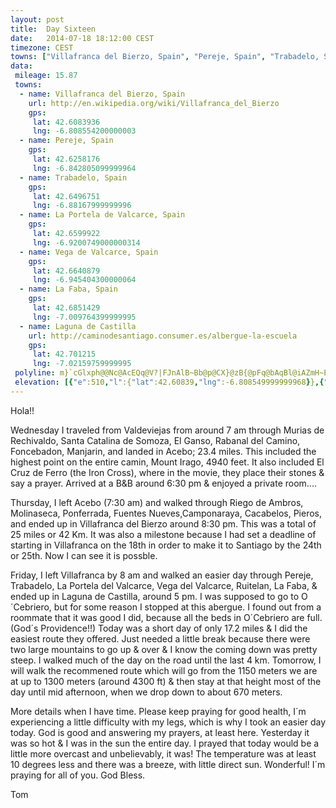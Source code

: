 ```yaml
---
layout: post
title:  Day Sixteen
date:   2014-07-18 18:12:00 CEST
timezone: CEST
towns: ["Villafranca del Bierzo, Spain", "Pereje, Spain", "Trabadelo, Spain", "La Portela de Valcarce, Spain", "Vega de Valcarce, Spain", "42.685197,-7.009876", "42.70136,-7.022123"]
data:
 mileage: 15.87
 towns:
  - name: Villafranca del Bierzo, Spain
    url: http://en.wikipedia.org/wiki/Villafranca_del_Bierzo
    gps:
     lat: 42.6083936
     lng: -6.808554200000003
  - name: Pereje, Spain
    gps:
     lat: 42.6258176
     lng: -6.842805099999964
  - name: Trabadelo, Spain
    gps:
     lat: 42.6496751
     lng: -6.88167999999996
  - name: La Portela de Valcarce, Spain
    gps:
     lat: 42.6599922
     lng: -6.9200749000000314
  - name: Vega de Valcarce, Spain
    gps:
     lat: 42.6640879
     lng: -6.945404300000064
  - name: La Faba, Spain
    gps:
     lat: 42.6851429
     lng: -7.009764399999995
  - name: Laguna de Castilla
    url: http://caminodesantiago.consumer.es/albergue-la-escuela
    gps:
     lat: 42.701215
     lng: -7.02159759999995
 polyline: m}`cGlxph@@Nc@AcEQq@V?|FJnAlB~Bb@p@CX}@zB{@pFq@bAqBl@iAZmH~EqB\oAOgBa@cAR_Bx@oAzAa@dBGnBv@tFx@hChAj@~DF`BHjAzAlAf@x@h@j@~AQLm@^_CpAwBz@sAMoCi@_Bn@s@xAKhAHzBTnCE~Am@vBgFjEcCbDkBpEkAzEgAvC_C`BgHnCmBIeC}AaC_AgBN_A|@g@lAMhBNvDbAtG|@vBlE`FVVbAtAThAItCoAtBiD|Bw@rAu@jB}DhCiAbCkCzIY|@KBg@fAwApCkArBUfBi@|C]dDeAh@mEx@}C|@wBlA{MnO{GlKiBnBgGnB{DjCkFxE_E`HwArEgAlQ`@hCxBrDd@dDe@pCkEjJ}D~K}FbMqDhFyDbE_LzKeD|Em@j@K@SRE^}CrISt@[FOB_AKMJ?f@c@tBwAvDcA|Cy@bCY|C]hIe@nEOjCa@bBqAfDItAChA]|@aD~BgA|AeBlA_CpB_A^eAPiAfB@NrAURNsClC_CfEiAvDo@xFE`CJ~Dl@vErAjGp@vFC|C[jDsC~Si@zBiA`ByAnBm@jBc@|C]dBy@hBaExCkAxBWlBHlCr@pBnBlBj@zAJxAUfBk@bAkD~CeChD{A|Do@lCf@|TUjDy@|@_@fCcA`IyAxFgApBqApBuCPuEPoAFoBUaB^gA`Ac@x@LvDpBfL?d@a@`BeAhHeBdP_@|E\~DY~Bt@pDjCbDv@dAzAdA~BrBJbB?jCUzAg@|Cm@~CpAbAh@R?XJtBKzC_An@a@zAID_Df@A`ABj@`@rCJ`CrAvQVxHPvBYpAsArAwKzIoNtLu@x@iArCgClIwA~GwAlEsFdNIxB\rA|AnCrB|AFp@q@nAoBdCc@zARbBLlCGnFRtDCxEKdCPxEJrBP~EZTj@C`D~@`@pBF`CD`Cz@`CHrDoCrI_@`Cy@lDMbAo@jAw@lBs@tA}@tCKfC`@pFK~B_@`@Iv@UTK`@VjD_@`Ea@r@qAv@kC`CgAbCiA~@aBvAc@x@a@~CHpAXpAn@z@G|@aBhEcAvC{@\k@@y@CwA~@_ExD_A~AkDbFa@t@AxBH~@cKhJeC~DgCnCMCMkAo@VkAtAo@jD_Ad@@t@Ir@e@Xy@t@eAr@{ApAkAj@_BpCGj@`AfCm@hAo@h@y@Hy@u@w@Yu@JyDv@a@vAaC`G_@d@wA\yEn@oAp@_AhCw@tBiB|CeCdBeEnAsANcB[sCEyAxAiClDqAz@oALiBq@m@Gm@VwFrDaAt@_@J[S?JLJDZMtAWlA
 elevation: [{"e":510,"l":{"lat":42.60839,"lng":-6.808549999999968}},{"e":500,"l":{"lat":42.60979000075831,"lng":-6.809763357683323}},{"e":507,"l":{"lat":42.60941300395118,"lng":-6.812294776298245}},{"e":507,"l":{"lat":42.6110785310694,"lng":-6.814071753717144}},{"e":500,"l":{"lat":42.61319708188625,"lng":-6.81509058372194}},{"e":524,"l":{"lat":42.61515164654742,"lng":-6.816084938563449}},{"e":531,"l":{"lat":42.61447943875644,"lng":-6.81885925298684}},{"e":514,"l":{"lat":42.61232941421028,"lng":-6.819587223799886}},{"e":512,"l":{"lat":42.6127617913777,"lng":-6.821150894969833}},{"e":529,"l":{"lat":42.61490366712272,"lng":-6.821548653794139}},{"e":521,"l":{"lat":42.61517395538392,"lng":-6.824524231275063}},{"e":532,"l":{"lat":42.61701009064522,"lng":-6.826399620361144}},{"e":532,"l":{"lat":42.61818378898683,"lng":-6.829086885962283}},{"e":530,"l":{"lat":42.62023273667403,"lng":-6.830418626826713}},{"e":537,"l":{"lat":42.62240160119036,"lng":-6.8296802462098185}},{"e":543,"l":{"lat":42.62326999188053,"lng":-6.832012683628022}},{"e":537,"l":{"lat":42.62203957957632,"lng":-6.83454969052616}},{"e":534,"l":{"lat":42.62130747519775,"lng":-6.836986024413022}},{"e":535,"l":{"lat":42.62303838307219,"lng":-6.83896050831288}},{"e":537,"l":{"lat":42.62459221190191,"lng":-6.841135199422183}},{"e":546,"l":{"lat":42.6259314122638,"lng":-6.8436468909623045}},{"e":535,"l":{"lat":42.62693211073567,"lng":-6.846289266378562}},{"e":541,"l":{"lat":42.62914255793119,"lng":-6.84714216166924}},{"e":542,"l":{"lat":42.63096175373398,"lng":-6.849055612990014}},{"e":552,"l":{"lat":42.63264758819224,"lng":-6.85118787150725}},{"e":549,"l":{"lat":42.63454481423179,"lng":-6.85283840316788}},{"e":545,"l":{"lat":42.63656961212181,"lng":-6.854303109928651}},{"e":559,"l":{"lat":42.63818942000166,"lng":-6.85649541779344}},{"e":558,"l":{"lat":42.63880074812743,"lng":-6.859476620708847}},{"e":564,"l":{"lat":42.63804138732717,"lng":-6.862223417044106}},{"e":554,"l":{"lat":42.63894546919341,"lng":-6.864912887440141}},{"e":557,"l":{"lat":42.6402020754048,"lng":-6.867539434379864}},{"e":556,"l":{"lat":42.64164697359271,"lng":-6.869977252053559}},{"e":558,"l":{"lat":42.64341530025254,"lng":-6.871983029006742}},{"e":555,"l":{"lat":42.64527736542449,"lng":-6.873833223189877}},{"e":552,"l":{"lat":42.64681951976389,"lng":-6.8760760435991415}},{"e":561,"l":{"lat":42.64816610516039,"lng":-6.878151677257847}},{"e":572,"l":{"lat":42.64930332804008,"lng":-6.880863297134852}},{"e":581,"l":{"lat":42.64970557652455,"lng":-6.883946310367946}},{"e":586,"l":{"lat":42.65045594045579,"lng":-6.886844896630805}},{"e":578,"l":{"lat":42.65225277187083,"lng":-6.888701531180004}},{"e":572,"l":{"lat":42.65375388235481,"lng":-6.890096016618145}},{"e":576,"l":{"lat":42.65486423904768,"lng":-6.8919399982546565}},{"e":582,"l":{"lat":42.65544318359993,"lng":-6.894919075523376}},{"e":592,"l":{"lat":42.65478978682056,"lng":-6.897903064008801}},{"e":588,"l":{"lat":42.65466872911318,"lng":-6.900959631827959}},{"e":594,"l":{"lat":42.65533045568257,"lng":-6.90396420882098}},{"e":596,"l":{"lat":42.65664836803332,"lng":-6.906462689926343}},{"e":603,"l":{"lat":42.65795832203789,"lng":-6.908858458867712}},{"e":612,"l":{"lat":42.65847093158953,"lng":-6.911462189012809}},{"e":598,"l":{"lat":42.65800126562127,"lng":-6.913916292563499}},{"e":599,"l":{"lat":42.6596990619133,"lng":-6.91599371104337}},{"e":599,"l":{"lat":42.66005724855067,"lng":-6.918963525646973}},{"e":604,"l":{"lat":42.66037132852703,"lng":-6.921888145562548}},{"e":619,"l":{"lat":42.661118092476,"lng":-6.924846916714955}},{"e":617,"l":{"lat":42.66280848728641,"lng":-6.926607418444064}},{"e":618,"l":{"lat":42.66509932695069,"lng":-6.926708147251475}},{"e":615,"l":{"lat":42.66559487988916,"lng":-6.929167310850062}},{"e":630,"l":{"lat":42.6656525743045,"lng":-6.932120091005572}},{"e":629,"l":{"lat":42.66623973085282,"lng":-6.935152847903282}},{"e":633,"l":{"lat":42.66638172104763,"lng":-6.938206180620909}},{"e":639,"l":{"lat":42.66482537613708,"lng":-6.940402214371488}},{"e":633,"l":{"lat":42.66417286720431,"lng":-6.942938822878091}},{"e":631,"l":{"lat":42.66387181438355,"lng":-6.9454621590148236}},{"e":635,"l":{"lat":42.66527430933121,"lng":-6.947332204084319}},{"e":648,"l":{"lat":42.66485164637623,"lng":-6.950404027713262}},{"e":655,"l":{"lat":42.66450509506987,"lng":-6.953502521924065}},{"e":652,"l":{"lat":42.6656791859349,"lng":-6.955751937015407}},{"e":645,"l":{"lat":42.66762689022317,"lng":-6.957432394965508}},{"e":653,"l":{"lat":42.66955561926588,"lng":-6.959151961075804}},{"e":653,"l":{"lat":42.67079388448653,"lng":-6.961772712517586}},{"e":657,"l":{"lat":42.67183600435054,"lng":-6.96456063638982}},{"e":661,"l":{"lat":42.67293848434333,"lng":-6.967251508393929}},{"e":664,"l":{"lat":42.67194515335536,"lng":-6.969522245316853}},{"e":682,"l":{"lat":42.67253189218199,"lng":-6.972226726051304}},{"e":685,"l":{"lat":42.67250513148041,"lng":-6.975350629400737}},{"e":687,"l":{"lat":42.67230512827204,"lng":-6.97846618523829}},{"e":671,"l":{"lat":42.6709136126981,"lng":-6.98029839826529}},{"e":677,"l":{"lat":42.67089033106443,"lng":-6.983187158235637}},{"e":683,"l":{"lat":42.67184523925349,"lng":-6.986023294997494}},{"e":686,"l":{"lat":42.67292978826474,"lng":-6.988711507117273}},{"e":703,"l":{"lat":42.67315569228023,"lng":-6.991607544413682}},{"e":705,"l":{"lat":42.67419595332586,"lng":-6.9940090972723965}},{"e":733,"l":{"lat":42.67592151421324,"lng":-6.996027125574528}},{"e":748,"l":{"lat":42.67599018636835,"lng":-6.998827522815304}},{"e":764,"l":{"lat":42.67773937027927,"lng":-7.000443178121259}},{"e":766,"l":{"lat":42.679495624996,"lng":-7.002454194759139}},{"e":822,"l":{"lat":42.68067829091897,"lng":-7.004806843895722}},{"e":862,"l":{"lat":42.68248467295707,"lng":-7.00673445355369}},{"e":891,"l":{"lat":42.68413352982128,"lng":-7.007954313879964}},{"e":917,"l":{"lat":42.68552984854725,"lng":-7.010102458873462}},{"e":950,"l":{"lat":42.68665447822816,"lng":-7.012195925128253}},{"e":972,"l":{"lat":42.68846156644237,"lng":-7.012747782520705}},{"e":1003,"l":{"lat":42.6900238189818,"lng":-7.014793284886991}},{"e":1041,"l":{"lat":42.69213493073999,"lng":-7.015769379999483}},{"e":1058,"l":{"lat":42.69369743904731,"lng":-7.01799431838549}},{"e":1070,"l":{"lat":42.69593028464877,"lng":-7.018411475019434}},{"e":1101,"l":{"lat":42.69784443411284,"lng":-7.019888853683142}},{"e":1134,"l":{"lat":42.69999666218498,"lng":-7.020343056137904}},{"e":1159,"l":{"lat":42.70135999999997,"lng":-7.022119999999973}}]
---
```


Hola!!

Wednesday I traveled from Valdeviejas from around 7 am through Murias de Rechivaldo, Santa Catalina de Somoza, El Ganso, Rabanal del Camino, Foncebadon, Manjarin, and landed in Acebo; 23.4 miles.  This included the highest point on the entire camin, Mount Irago, 4940 feet.  It also included El Cruz de Ferro (the Iron Cross), where in the movie, they place their stones & say a prayer.  Arrived at a B&B around 6:30 pm & enjoyed a private room....

Thursday, I left Acebo (7:30 am) and walked through Riego de Ambros, Molinaseca, Ponferrada, Fuentes Nueves,Camponaraya, Cacabelos, Pieros, and ended up in Villafranca del Bierzo around 8:30 pm.  This was a total of 25 miles or 42 Km.  It was also a milestone because I had set a deadline of starting in Villafranca on the 18th in order to make it to Santiago by the 24th or 25th.  Now I can see it is possble.

Friday, I left Villafranca by 8 am and walked an easier day through Pereje, Trabadelo, La Portela del Valcarce, Vega del Valcarce, Ruitelan, La Faba, & ended up in Laguna de Castilla, around 5 pm.  I was supposed to go to O´Cebriero, but for some reason I stopped at this abergue.  I found out from a roommate that it was good I did, because all the beds in O´Cebriero are full.  (God´s Providence!!)
Today was a short day of only 17.2 miles & I did the easiest route they offered.  Just needed a little break because there were two large mountains to go up & over & I know the coming down was pretty steep.  I walked much of the day on the road until the last 4 km.  Tomorrow, I will walk the recommened route which will go from the 1150 meters we are at up to 1300 meters (around 4300 ft) & then stay at that height most of the day until mid afternoon, when we drop down to about 670 meters.

More details when I have time.   Please keep praying for good health, I´m experiencing a little difficulty with my legs, which is why I took an easier day today.  God is good and answering my prayers, at least here.  Yesterday it was so hot & I was in the sun the entire day.  I prayed that today would be a little more overcast and unbelievably, it was!  The temperature was at least 10 degrees less and there was a breeze, with little direct sun.   Wonderful!  I´m praying for all of you.  God Bless.

Tom
